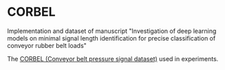 # CORBEL
Implementation and dataset of manuscript "Investigation of deep learning models on minimal signal length identification for precise classification of conveyor rubber belt loads"

The [CORBEL (Conveyor belt pressure signal dataset)](https://drive.google.com/drive/folders/15ZLI2XCyRQBIDXqNEO0HtIoCI8c-O2jS?usp=sharing) used in experiments.
